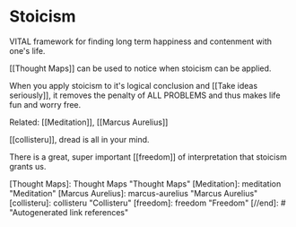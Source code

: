 # Stoicism

VITAL framework for finding long term happiness and contenment with one's life.

[[Thought Maps]] can be used to notice when stoicism can be applied.


When you apply stoicism to it's logical conclusion and [[Take ideas seriously]], it removes the penalty of ALL PROBLEMS and thus makes life fun and worry free.

Related: [[Meditation]], [[Marcus Aurelius]]

[[collisteru]], dread is all in your mind.

There is a great, super important [[freedom]] of interpretation that stoicism grants us. 



[//begin]: # "Autogenerated link references for markdown compatibility"
[Thought Maps]: Thought Maps "Thought Maps"
[Meditation]: meditation "Meditation"
[Marcus Aurelius]: marcus-aurelius "Marcus Aurelius"
[collisteru]: collisteru "Collisteru"
[freedom]: freedom "Freedom"
[//end]: # "Autogenerated link references"